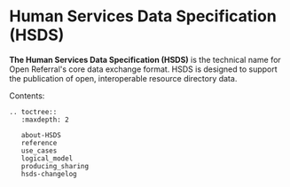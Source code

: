 Human Services Data Specification (HSDS)
=============

**The Human Services Data Specification (HSDS)** is the technical name for Open Referral's core data exchange format. HSDS is designed to support the publication of open, interoperable resource directory data.

Contents:

```eval_rst
.. toctree::
   :maxdepth: 2

   about-HSDS
   reference
   use_cases
   logical_model
   producing_sharing
   hsds-changelog
  
  
   ```
